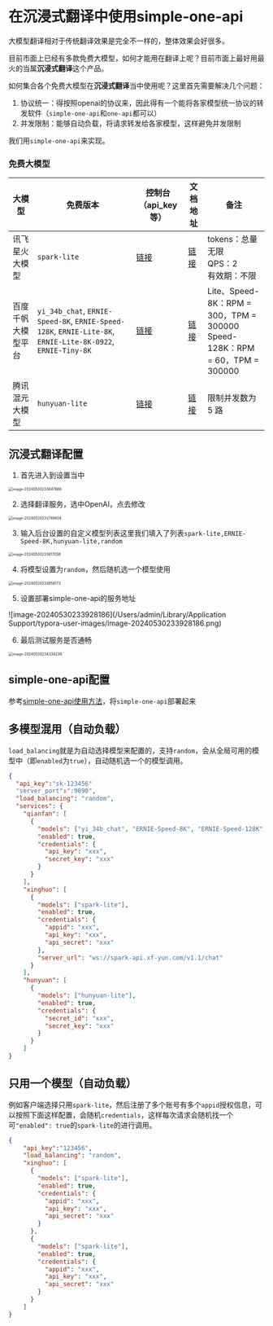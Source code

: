 # 在沉浸式翻译中使用simple-one-api

大模型翻译相对于传统翻译效果是完全不一样的，整体效果会好很多。

目前市面上已经有多款免费大模型，如何才能用在翻译上呢？目前市面上最好用最火的当属**沉浸式翻译**这个产品。

如何集合各个免费大模型在**沉浸式翻译**当中使用呢？这里首先需要解决几个问题：

1. 协议统一：得按照openai的协议来，因此得有一个能将各家模型统一协议的转发软件（`simple-one-api`和`one-api`都可以）
2. 并发限制：能够自动负载，将请求转发给各家模型，这样避免并发限制

我们用`simple-one-api`来实现。

### **免费大模型**

| 大模型             | 免费版本                                                     | 控制台（api_key等）                                          | 文档地址                                                     | 备注                                                         |
| ------------------ | ------------------------------------------------------------ | ------------------------------------------------------------ | ------------------------------------------------------------ | ------------------------------------------------------------ |
| 讯飞星火大模型     | `spark-lite`                                                 | [链接](https://console.xfyun.cn/services/cbm)                | [链接](https://www.xfyun.cn/doc/spark/Web.html)              | tokens：总量无限<br>QPS：2<br>有效期：不限                   |
| 百度千帆大模型平台 | `yi_34b_chat`, `ERNIE-Speed-8K`, `ERNIE-Speed-128K`, `ERNIE-Lite-8K`, `ERNIE-Lite-8K-0922`, `ERNIE-Tiny-8K` | [链接](https://console.bce.baidu.com/qianfan/ais/console/applicationConsole/application) | [链接](https://cloud.baidu.com/doc/WENXINWORKSHOP/s/klqx7b1xf) | Lite、Speed-8K：RPM = 300，TPM = 300000<br>Speed-128K：RPM = 60，TPM = 300000 |
| 腾讯混元大模型     | `hunyuan-lite`                                               | [链接](https://console.cloud.tencent.com/cam/capi)           | [链接](https://cloud.tencent.com/document/api/1729/105701)   | 限制并发数为 5 路                                            |

## 沉浸式翻译配置

1. 首先进入到设置当中

<img src="/Users/admin/Library/Application Support/typora-user-images/image-20240530233647666.png" alt="image-20240530233647666" style="zoom: 50%;" />

2. 选择翻译服务，选中OpenAI，点去修改

<img src="/Users/admin/Library/Application Support/typora-user-images/image-20240530233748804.png" alt="image-20240530233748804" style="zoom:50%;" />

3. 输入后台设置的自定义模型列表这里我们填入了列表`spark-lite,ERNIE-Speed-8K,hunyuan-lite,random`

<img src="/Users/admin/Library/Application Support/typora-user-images/image-20240530233817058.png" alt="image-20240530233817058" style="zoom:50%;" />

4. 将模型设置为`random`，然后随机选一个模型使用

<img src="/Users/admin/Library/Application Support/typora-user-images/image-20240530233858173.png" alt="image-20240530233858173" style="zoom:50%;" />

5. 设置部署simple-one-api的服务地址

![image-20240530233928186](/Users/admin/Library/Application Support/typora-user-images/image-20240530233928186.png)

6. 最后测试服务是否通畅

<img src="/Users/admin/Library/Application Support/typora-user-images/image-20240530234334239.png" alt="image-20240530234334239" style="zoom:50%;" />

## simple-one-api配置

参考[simple-one-api使用方法](https://github.com/fruitbars/simple-one-api?tab=readme-ov-file#%E4%BD%BF%E7%94%A8%E6%96%B9%E6%B3%95)，将`simple-one-api`部署起来

## 多模型混用（自动负载）

`load_balancing`就是为自动选择模型来配置的，支持`random`，会从全局可用的模型中（即`enabled`为`true`），自动随机选一个的模型调用。

```json
{
  "api_key":"sk-123456"
  "server_port":":9090",
  "load_balancing": "random",
  "services": {
    "qianfan": [
      {
        "models": ["yi_34b_chat", "ERNIE-Speed-8K", "ERNIE-Speed-128K", "ERNIE-Lite-8K", "ERNIE-Lite-8K-0922", "ERNIE-Tiny-8K"],
        "enabled": true,
        "credentials": {
          "api_key": "xxx",
          "secret_key": "xxx"
        }
      }
    ],
    "xinghuo": [
      {
        "models": ["spark-lite"],
        "enabled": true,
        "credentials": {
          "appid": "xxx",
          "api_key": "xxx",
          "api_secret": "xxx"
        },
        "server_url": "ws://spark-api.xf-yun.com/v1.1/chat"
      }
    ],
    "hunyuan": [
      {
        "models": ["hunyuan-lite"],
        "enabled": true,
        "credentials": {
          "secret_id": "xxx",
          "secret_key": "xxx"
        }
      }
    ]
}
```



## 只用一个模型（自动负载）

例如客户端选择只用`spark-lite`，然后注册了多个账号有多个`appid`授权信息，可以按照下面这样配置，会随机`credentials`，这样每次请求会随机找一个可`"enabled": true`的`spark-lite`的进行调用。

```json
{
    "api_key":"123456",
    "load_balancing": "random",
    "xinghuo": [
      {
        "models": ["spark-lite"],
        "enabled": true,
        "credentials": {
          "appid": "xxx",
          "api_key": "xxx",
          "api_secret": "xxx"
        }
      },
      {
        "models": ["spark-lite"],
        "enabled": true,
        "credentials": {
          "appid": "xxx",
          "api_key": "xxx",
          "api_secret": "xxx"
        }
      }
    ]
}
```

